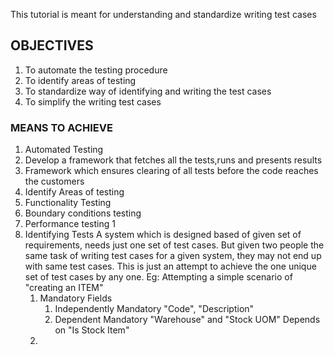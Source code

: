 This tutorial is meant for understanding and standardize writing test cases

## OBJECTIVES
1. To automate the testing procedure
1. To identify areas of testing
1. To standardize way of identifying and writing the test cases
1. To simplify the writing test cases

### MEANS TO ACHIEVE
1. Automated Testing
  1. Develop a framework that fetches all the tests,runs and presents results
  1. Framework which ensures clearing of all tests before the code reaches the customers
1. Identify Areas of testing
  1. Functionality Testing
  1. Boundary conditions testing
  1. Performance testing
  1
1. Identifying Tests
   A system which is designed based of given set of requirements, needs just one set of test cases.
   But given two people the same task of writing test cases for a given system, they may not end up with same test cases. This is just an attempt to achieve the one unique set of test cases by any one.
   Eg: Attempting a simple scenario of "creating an ITEM"
   1. Mandatory Fields
      1. Independently Mandatory
         "Code", "Description"
      2. Dependent Mandatory
         "Warehouse" and "Stock UOM" Depends on "Is Stock Item"
   2. 